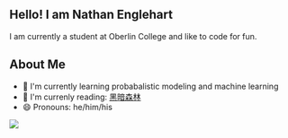 ## Hello! I am Nathan Englehart
I am currently a student at Oberlin College and like to code for fun.

## About Me
- 🌱 I'm currently learning probabalistic modeling and machine learning
- 📘 I'm currenly reading: [黑暗森林](https://zh.wikipedia.org/wiki/%E4%B8%89%E4%BD%93II%EF%BC%9A%E9%BB%91%E6%9A%97%E6%A3%AE%E6%9E%97)
- 😄 Pronouns: he/him/his

<!--
**nathanenglehart/nathanenglehart** is a ✨ _special_ ✨ repository because its `README.md` (this file) appears on your GitHub profile.

Here are some ideas to get you started:

- 🔭 I’m currently working on ...
- 🌱 I’m currently learning ...
- 👯 I’m looking to collaborate on ...
- 🤔 I’m looking for help with ...
- 💬 Ask me about ...
- 📫 How to reach me: ...
- 😄 Pronouns: ...
- ⚡ Fun fact: ...
-->

<img src="https://github-readme-stats.vercel.app/api?username=nathanenglehart&&show_icons=true&title_color=ffffff&icon_color=bb2acf&text_color=daf7dc&bg_color=151515"></img>
